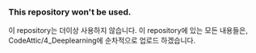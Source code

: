 ### This repository won't be used. 
이 repository는 더이상 사용하지 않습니다. 이 repository에 있는 모든 내용들은, CodeAttic/4_Deeplearning에 순차적으로 업로드 하겠습니다.

